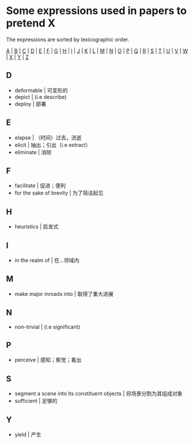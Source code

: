 # Some expressions used in papers to pretend X

The expressions are sorted by lexicographic order.

[A](https://github.com/shinshiner/Paper-Survey/tree/master/PretendX#a) | [B](https://github.com/shinshiner/Paper-Survey/tree/master/PretendX#b) | [C](https://github.com/shinshiner/Paper-Survey/tree/master/PretendX#c) | [D](https://github.com/shinshiner/Paper-Survey/tree/master/PretendX#d) | [E](https://github.com/shinshiner/Paper-Survey/tree/master/PretendX#e) | [F](https://github.com/shinshiner/Paper-Survey/tree/master/PretendX#f) | [G](https://github.com/shinshiner/Paper-Survey/tree/master/PretendX#g) | [H](https://github.com/shinshiner/Paper-Survey/tree/master/PretendX#h) | [I](https://github.com/shinshiner/Paper-Survey/tree/master/PretendX#i) | [J](https://github.com/shinshiner/Paper-Survey/tree/master/PretendX#j) | [K](https://github.com/shinshiner/Paper-Survey/tree/master/PretendX#k) | [L](https://github.com/shinshiner/Paper-Survey/tree/master/PretendX#l) | [M](https://github.com/shinshiner/Paper-Survey/tree/master/PretendX#m) | [N](https://github.com/shinshiner/Paper-Survey/tree/master/PretendX#n) | [O](https://github.com/shinshiner/Paper-Survey/tree/master/PretendX#o) | [P](https://github.com/shinshiner/Paper-Survey/tree/master/PretendX#p) | [Q](https://github.com/shinshiner/Paper-Survey/tree/master/PretendX#q) | [R](https://github.com/shinshiner/Paper-Survey/tree/master/PretendX#r) | [S](https://github.com/shinshiner/Paper-Survey/tree/master/PretendX#s) | [T](https://github.com/shinshiner/Paper-Survey/tree/master/PretendX#t) | [U](https://github.com/shinshiner/Paper-Survey/tree/master/PretendX#u) | [V](https://github.com/shinshiner/Paper-Survey/tree/master/PretendX#v) | [W](https://github.com/shinshiner/Paper-Survey/tree/master/PretendX#w) | [X](https://github.com/shinshiner/Paper-Survey/tree/master/PretendX#x) | [Y](https://github.com/shinshiner/Paper-Survey/tree/master/PretendX#y) | [Z](https://github.com/shinshiner/Paper-Survey/tree/master/PretendX#z)

## D

* deformable | 可变形的
* depict | (i.e describe)
* deploy | 部署

## E

* elapse | （时间）过去，流逝
* elicit | 抽出；引出（i.e extract）
* eliminate | 消除

## F

* facilitate | 促进；便利
* for the sake of brevity | 为了简洁起见

## H

* heuristics | 启发式

## I

* in the realm of | 在...领域内

## M

* make major inroads into | 取得了重大进展

## N

* non-trivial | (i.e significant)

## P

* perceive | 感知；察觉；看出

## S

* segment a scene into its constituent objects | 将场景分割为其组成对象
* sufficient | 足够的

## Y

* yield | 产生